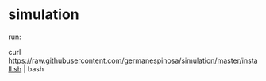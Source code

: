 # simulation

run:

curl https://raw.githubusercontent.com/germanespinosa/simulation/master/install.sh | bash
